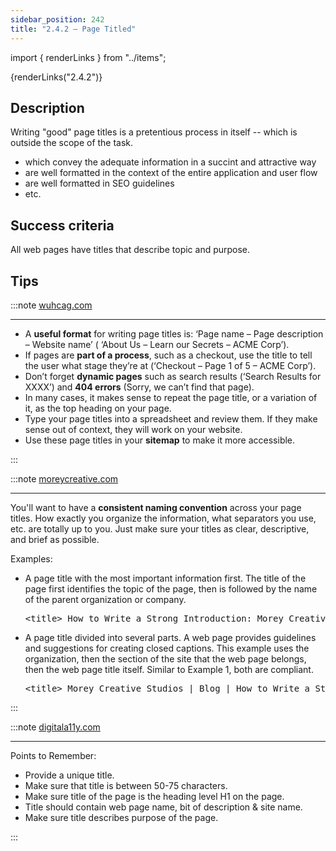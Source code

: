 ```yaml
---
sidebar_position: 242
title: "2.4.2 – Page Titled"
---
```


import { renderLinks } from "../items";

<Fragment>
 {renderLinks("2.4.2")}
</Fragment>


## Description

Writing "good" page titles is a pretentious process in itself -- which is outside the scope of the task.
*   which convey the adequate information in a succint and attractive way
*   are well formatted in the context of the entire application and user flow
*   are well formatted in SEO guidelines
*   etc.


## Success criteria

All web pages have titles that describe topic and purpose.


## Tips

:::note [wuhcag.com](https://www.wuhcag.com/page-titled/)

---

*   A **useful format** for writing page titles is: ‘Page name – Page description – Website name’
( ‘About Us – Learn our Secrets – ACME Corp’).
*   If pages are **part of a process**, such as a checkout, use the title to tell the user what stage they’re at
(‘Checkout – Page 1 of 5 – ACME Corp’).
*   Don’t forget **dynamic pages** such as search results (‘Search Results for XXXX’)
and **404 errors** (Sorry, we can’t find that page).
*   In many cases, it makes sense to repeat the page title, or a variation of it,
as the top heading on your page.
*   Type your page titles into a spreadsheet and review them. If they make sense out of context,
they will work on your website.
*   Use these page titles in your **sitemap** to make it more accessible.

:::

:::note [moreycreative.com](https://www.moreycreative.com/wcag/2.4.2-page-titled)

---

You'll want to have a **consistent naming convention** across your page titles.
How exactly you organize the information, what separators you use, etc. are totally up to you.
Just make sure your titles as clear, descriptive, and brief as possible.

Examples:
*   A page title with the most important information first. The title of the page first identifies
    the topic of the page, then is followed by the name of the parent organization or company.
    <pre>&lt;title> How to Write a Strong Introduction: Morey Creative Studios &lt;/title></pre>
*   A page title divided into several parts. A web page provides guidelines and suggestions for
    creating closed captions. This example uses the organization, then the section of the site that
    the web page belongs, then the web page title itself. Similar to Example 1, both are compliant.
    <pre>&lt;title> Morey Creative Studios | Blog | How to Write a Strong Introduction &lt;/title></pre>

:::

:::note [digitala11y.com](https://www.digitala11y.com/understanding-sc-2-4-2-page-titled/)

---

Points to Remember:
*   Provide a unique title.
*   Make sure that title is between 50-75 characters.
*   Make sure title of the page is the heading level H1 on the page.
*   Title should contain web page name, bit of description & site name.
*   Make sure title describes purpose of the page.

:::
